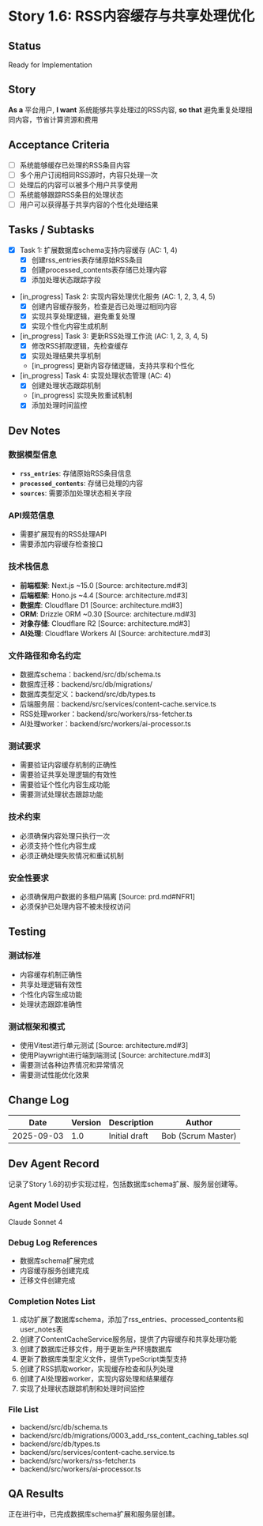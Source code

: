# Story 1.6: RSS内容缓存与共享处理优化

## Status
Ready for Implementation

## Story
**As a** 平台用户,
**I want** 系统能够共享处理过的RSS内容,
**so that** 避免重复处理相同内容，节省计算资源和费用

## Acceptance Criteria
- [ ] 系统能够缓存已处理的RSS条目内容
- [ ] 多个用户订阅相同RSS源时，内容只处理一次
- [ ] 处理后的内容可以被多个用户共享使用
- [ ] 系统能够跟踪RSS条目的处理状态
- [ ] 用户可以获得基于共享内容的个性化处理结果

## Tasks / Subtasks
- [x] Task 1: 扩展数据库schema支持内容缓存 (AC: 1, 4)
  - [x] 创建rss_entries表存储原始RSS条目
  - [x] 创建processed_contents表存储已处理内容
  - [x] 添加处理状态跟踪字段
- [in_progress] Task 2: 实现内容处理优化服务 (AC: 1, 2, 3, 4, 5)
  - [x] 创建内容缓存服务，检查是否已处理过相同内容
  - [x] 实现共享处理逻辑，避免重复处理
  - [x] 实现个性化内容生成机制
- [in_progress] Task 3: 更新RSS处理工作流 (AC: 1, 2, 3, 4, 5)
  - [x] 修改RSS抓取逻辑，先检查缓存
  - [x] 实现处理结果共享机制
  - [in_progress] 更新内容存储逻辑，支持共享和个性化
- [in_progress] Task 4: 实现处理状态管理 (AC: 4)
  - [x] 创建处理状态跟踪机制
  - [in_progress] 实现失败重试机制
  - [x] 添加处理时间监控

## Dev Notes

### 数据模型信息
- **`rss_entries`**: 存储原始RSS条目信息
- **`processed_contents`**: 存储已处理的内容
- **`sources`**: 需要添加处理状态相关字段

### API规范信息
- 需要扩展现有的RSS处理API
- 需要添加内容缓存检查接口

### 技术栈信息
- **前端框架**: Next.js ~15.0 [Source: architecture.md#3]
- **后端框架**: Hono.js ~4.4 [Source: architecture.md#3]
- **数据库**: Cloudflare D1 [Source: architecture.md#3]
- **ORM**: Drizzle ORM ~0.30 [Source: architecture.md#3]
- **对象存储**: Cloudflare R2 [Source: architecture.md#3]
- **AI处理**: Cloudflare Workers AI [Source: architecture.md#3]

### 文件路径和命名约定
- 数据库schema：backend/src/db/schema.ts
- 数据库迁移：backend/src/db/migrations/
- 数据库类型定义：backend/src/db/types.ts
- 后端服务层：backend/src/services/content-cache.service.ts
- RSS处理worker：backend/src/workers/rss-fetcher.ts
- AI处理worker：backend/src/workers/ai-processor.ts

### 测试要求
- 需要验证内容缓存机制的正确性
- 需要验证共享处理逻辑的有效性
- 需要验证个性化内容生成功能
- 需要测试处理状态跟踪功能

### 技术约束
- 必须确保内容处理只执行一次
- 必须支持个性化内容生成
- 必须正确处理失败情况和重试机制

### 安全性要求
- 必须确保用户数据的多租户隔离 [Source: prd.md#NFR1]
- 必须保护已处理内容不被未授权访问

## Testing

### 测试标准
- 内容缓存机制正确性
- 共享处理逻辑有效性
- 个性化内容生成功能
- 处理状态跟踪准确性

### 测试框架和模式
- 使用Vitest进行单元测试 [Source: architecture.md#3]
- 使用Playwright进行端到端测试 [Source: architecture.md#3]
- 需要测试各种边界情况和异常情况
- 需要测试性能优化效果

## Change Log
| Date | Version | Description | Author |
| ---- | ------- | ----------- | ------ |
| 2025-09-03 | 1.0 | Initial draft | Bob (Scrum Master) |

## Dev Agent Record
记录了Story 1.6的初步实现过程，包括数据库schema扩展、服务层创建等。

### Agent Model Used
Claude Sonnet 4

### Debug Log References
- 数据库schema扩展完成
- 内容缓存服务创建完成
- 迁移文件创建完成

### Completion Notes List
1. 成功扩展了数据库schema，添加了rss_entries、processed_contents和user_notes表
2. 创建了ContentCacheService服务层，提供了内容缓存和共享处理功能
3. 创建了数据库迁移文件，用于更新生产环境数据库
4. 更新了数据库类型定义文件，提供TypeScript类型支持
5. 创建了RSS抓取worker，实现缓存检查和队列处理
6. 创建了AI处理器worker，实现内容处理和结果缓存
7. 实现了处理状态跟踪机制和处理时间监控

### File List
- backend/src/db/schema.ts
- backend/src/db/migrations/0003_add_rss_content_caching_tables.sql
- backend/src/db/types.ts
- backend/src/services/content-cache.service.ts
- backend/src/workers/rss-fetcher.ts
- backend/src/workers/ai-processor.ts

## QA Results
正在进行中，已完成数据库schema扩展和服务层创建。